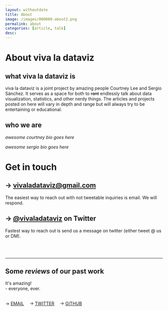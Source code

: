 ```yaml
---
layout: withoutdate
title: About
image: /images/000000-about2.png
permalink: about
categories: [article, talk]
desc:
---
```



# About viva la dataviz

## what viva la dataviz is
viva la dataviz is a joint project by amazing people Courtney Lee and Sergio Sánchez. It serves as a space for both to ~~rant~~ endlessly talk about data visualization, statistics, and other nerdy things. The articles and projects posted on here will vary in depth and range but will always try to be entertaining or educational.

## who we are
_awesome courtney bio goes here_

_awesome sergio bio goes here_

# Get in touch

## &rarr;  [vivaladataviz@gmail.com](mailto:vivaladataviz@gmail.com)
The easiest way to reach out with not tweetable inquiries is email. We will respond.

## &rarr;  [@vivaladataviz](https://twitter.com/vivaladataviz) on Twitter
Fastest way to reach out is send us a message on twitter (either tweet @ us or DM).


<br><br>
<hr>
<h2>Some <i>reviews</i> of our past work</h2>
<p>It's amazing! <br>
- everyone, ever.
</p>

<br>

<div class="sidebar-text">
  &rarr; <a href="mailto:vivaladataviz@gmail.com">EMAIL</a>&emsp;
  &rarr; <a href="https://twitter.com/vivaladataviz" target="_blank">TWITTER</a>&emsp;
  &rarr; <a href="https://github.com/vivaladataviz" target="_blank">GITHUB</a>&emsp;
</div><br>
